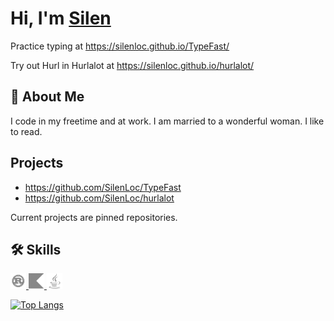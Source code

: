 <!-- markdownlint-disable MD033 -->

# Hi, I'm [Silen](https://silenloc.github.io/home/)

Practice typing at https://silenloc.github.io/TypeFast/

Try out Hurl in Hurlalot at https://silenloc.github.io/hurlalot/

## 🚀 About Me

I code in my freetime and at work.
I am married to a wonderful woman.
I like to read.

## Projects

- https://github.com/SilenLoc/TypeFast
- https://github.com/SilenLoc/hurlalot

Current projects are pinned repositories.

## 🛠️ Skills

<a href="https://www.rust-lang.org" target="_blank" rel="noreferrer noopener">
  <img
    src="https://raw.githubusercontent.com/0xShapeShifter/dev-story/master/public/images/skills/core/rust.svg"
    alt="Rust"
    width="25"
    height="25"
  />
</a>
<a href="https://kotlinlang.org" target="_blank" rel="noreferrer noopener">
  <img
    src="https://raw.githubusercontent.com/0xShapeShifter/dev-story/master/public/images/skills/core/kotlin.svg"
    alt="CSS3"
    width="25"
    height="25"
  />
</a>
<a href="https://www.java.com/" target="_blank" rel="noreferrer noopener">
  <img
    src="https://raw.githubusercontent.com/0xShapeShifter/dev-story/master/public/images/skills/core/java.svg"
    alt="CSS3"
    width="25"
    height="25"
  />
</a>

[![Top Langs](https://github-readme-stats.vercel.app/api/top-langs/?username=SilenLoc&show_icons=true&theme=transparent)](https://github.com/anuraghazra/github-readme-stats)
